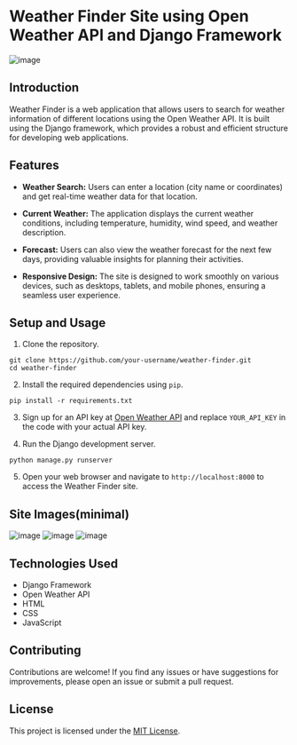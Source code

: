 # Weather Finder Site using Open Weather API and Django Framework

![image](https://github.com/Harishspice/Weather-API/assets/117935868/8b21508d-29d2-4560-a6dc-9e0c240ca7e1)

## Introduction

Weather Finder is a web application that allows users to search for weather information of different locations using the Open Weather API. It is built using the Django framework, which provides a robust and efficient structure for developing web applications.

## Features

- **Weather Search:** Users can enter a location (city name or coordinates) and get real-time weather data for that location.

- **Current Weather:** The application displays the current weather conditions, including temperature, humidity, wind speed, and weather description.

- **Forecast:** Users can also view the weather forecast for the next few days, providing valuable insights for planning their activities.

- **Responsive Design:** The site is designed to work smoothly on various devices, such as desktops, tablets, and mobile phones, ensuring a seamless user experience.

## Setup and Usage

1. Clone the repository.
```
git clone https://github.com/your-username/weather-finder.git
cd weather-finder
```


2. Install the required dependencies using `pip`.
```
pip install -r requirements.txt
```
3. Sign up for an API key at [Open Weather API](https://openweathermap.org/) and replace `YOUR_API_KEY` in the code with your actual API key.

4. Run the Django development server.
```
python manage.py runserver
```


5. Open your web browser and navigate to `http://localhost:8000` to access the Weather Finder site.


## Site Images(minimal)
![image](https://github.com/Harishspice/Weather-Forecasting-Site/assets/117935868/21a37e8e-fb3c-4c9f-a3be-77cebfe81974)
![image](https://github.com/Harishspice/Weather-Forecasting-Site/assets/117935868/1b5a3925-9ba8-417b-b641-2953fb482149)
![image](https://github.com/Harishspice/Weather-Forecasting-Site/assets/117935868/81ba5cd9-c938-4d9c-a588-39a373de7b66)


## Technologies Used

- Django Framework
- Open Weather API
- HTML
- CSS
- JavaScript

## Contributing

Contributions are welcome! If you find any issues or have suggestions for improvements, please open an issue or submit a pull request.

## License

This project is licensed under the [MIT License](LICENSE).

